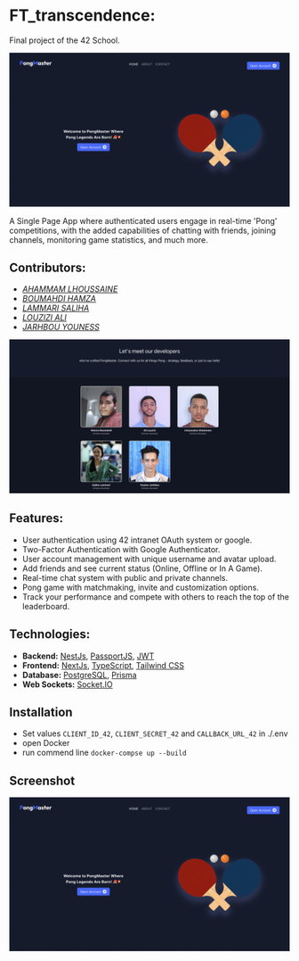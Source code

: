 # FT_transcendence:

Final project of the 42 School.

![Welcome](https://github.com/ahammamlho/ft_transcendence/blob/main/screen-shot/Welcome-page.png?raw=true)

A Single Page App where authenticated users engage in real-time 'Pong' competitions, with the added capabilities of chatting with friends, joining channels, monitoring game statistics, and much more.

## Contributors:

- _<a href="https://github.com/ahammamlho" target="_blank">AHAMMAM LHOUSSAINE</a><br>_
- _<a href="https://github.com/hixcoder" target="_blank">BOUMAHDI HAMZA</a><br>_
- _<a href="https://github.com/salihalammari" target="_blank">LAMMARI SALIHA</a><br>_
- _<a href="https://github.com/alouzizi" target="_blank">LOUZIZI ALI</a><br>_
- _<a href="https://github.com/younesjarhbou" target="_blank">JARHBOU YOUNESS</a><br>_

![Developers](https://github.com/ahammamlho/ft_transcendence/blob/main/screen-shot/developers.png?raw=true)

## Features:

- User authentication using 42 intranet OAuth system or google.
- Two-Factor Authentication with Google Authenticator.
- User account management with unique username and avatar upload.
- Add friends and see current status (Online, Offline or In A Game).
- Real-time chat system with public and private channels.
- Pong game with matchmaking, invite and customization options.
- Track your performance and compete with others to reach the top of the leaderboard.

## Technologies:

- **Backend:** [NestJs](https://nestjs.com/), [PassportJS](https://www.passportjs.org/packages/), [JWT](https://jwt.io/)
- **Frontend:** [NextJs](https://nextjs.org/), [TypeScript](https://www.typescriptlang.org/), [Tailwind CSS](https://tailwindcss.com/)
- **Database:** [PostgreSQL](https://www.postgresql.org/), [Prisma](https://www.prisma.io/)
- **Web Sockets:** [Socket.IO](https://socket.io/)

## Installation

- Set values `CLIENT_ID_42`, `CLIENT_SECRET_42` and `CALLBACK_URL_42` in ./.env
- open Docker
- run commend line `docker-compse up --build`

## Screenshot

![Welcome](https://github.com/ahammamlho/ft_transcendence/blob/main/screen-shot/Welcome-page.png?raw=true)
